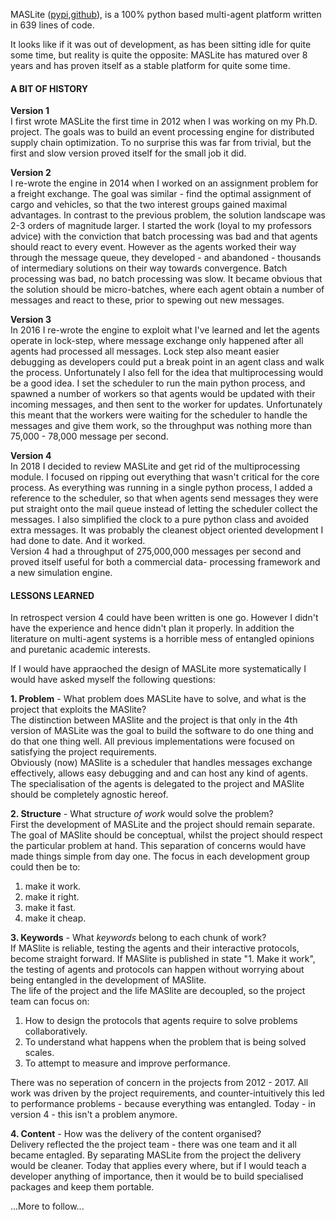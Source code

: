 MASLite ([pypi](https://pypi.org/project/MASlite/),[github](https://github.com/root-11/maslite)), is a 
100% python based multi-agent platform written in 639 lines of code.

It looks like if it was out of development, as has been sitting idle for quite some time, but reality is
quite the opposite: MASLite has matured over 8 years and has proven itself as a stable platform for quite some
time.

#### A BIT OF HISTORY

**Version 1**  
I first wrote MASLite the first time in 2012 when I was working on my Ph.D. project. The goals was to build an event 
processing engine for distributed supply chain optimization. To no surprise this was far from trivial, but the
first and slow version proved itself for the small job it did.

**Version 2**  
I re-wrote the engine in 2014 when I worked on an assignment problem for a freight exchange. The goal was similar - 
find the optimal assignment of cargo and vehicles, so that the two interest groups gained maximal advantages.
In contrast to the previous problem, the solution landscape was 2-3 orders of magnitude larger.
I started the work (loyal to my professors advice) with the conviction that batch processing was bad and 
that agents should react to every event. However as the agents worked their way through the message queue,
they developed - and abandoned - thousands of intermediary solutions on their way towards convergence.
Batch processing was bad, no batch processing was slow. It became obvious that the solution should be micro-batches, 
where each agent obtain a number of messages and react to these, prior to spewing out new messages. 

**Version 3**  
In 2016 I re-wrote the engine to exploit what I've learned and let the agents operate in lock-step, where
message exchange only happened after all agents had processed all messages. Lock step also meant easier debugging 
as developers could put a break point in an agent class and walk the process. Unfortunately I also fell for the
idea that multiprocessing would be a good idea. I set the scheduler to run the main python process, and spawned a
number of workers so that agents would be updated with their incoming messages, and then sent to the worker for updates.
Unfortunately this meant that the workers were waiting for the scheduler to handle the messages and give them work,
so the throughput was nothing more than 75,000 - 78,000 message per second. 

**Version 4**  
In 2018 I decided to review MASLite and get rid of the multiprocessing module. I focused on ripping out everything
that wasn't critical for the core process. As everything was running in a single python process, I added a reference
to the scheduler, so that when agents send messages they were put straight onto the mail queue instead of letting the
scheduler collect the messages. I also simplified the clock to a pure python class and avoided extra messages.
It was probably the cleanest object oriented development I had done to date. And it worked.  
Version 4 had a throughput of 275,000,000 messages per second and proved itself useful for both a commercial data-
processing framework and a new simulation engine. 
 

#### LESSONS LEARNED

In retrospect version 4 could have been written is one go. However I didn't 
have the experience and hence didn't plan it properly. In addition the literature
on multi-agent systems is a horrible mess of entangled opinions and puretanic academic interests.

If I would have appraoched the design of MASLite more systematically I would have asked myself the 
following questions:  

**1. Problem** - What problem does MASLite have to solve, and what is the project that exploits the MASlite?  
The distinction between MASlite and the project is that only in the 4th version of MASLite was the goal to 
build the software to do one thing and do that one thing well. All previous implementations were focused on 
satisfying the project requirements.  
Obviously (now) MASlite is a scheduler that handles messages exchange effectively, allows easy debugging and
and can host any kind of agents. The specialisation of the agents is delegated to the project and MASlite should
be completely agnostic hereof.

**2. Structure** - What structure _of work_ would solve the problem?  
First the development of MASLite and the project should remain separate. The goal of MASlite should be conceptual,
whilst the project should respect the particular problem at hand. This separation of concerns would have made
things simple from day one. The focus in each development group could then be to:
1. make it work.
2. make it right.
3. make it fast.
4. make it cheap.

**3. Keywords** - What _keywords_ belong to each chunk of work?  
If MASlite is reliable, testing the agents and their interactive protocols, become straight forward.
If MASlite is published in state "1. Make it work", the testing of agents and protocols can happen
without worrying about being entangled in the development of MASlite.   
The life of the project and the life MASlite are decoupled, so the project team can focus on:

1. How to design the protocols that agents require to solve problems collaboratively.  
2. To understand what happens when the problem that is being solved scales.  
3. To attempt to measure and improve performance.

There was no seperation of concern in the projects from 2012 - 2017. All work was driven by the project requirements,
and counter-intuitively this led to performance problems - because everything was entangled. Today - in version 4 -
this isn't a problem anymore.

**4. Content** - How was the delivery of the content organised?  
Delivery reflected the the project team - there was one team and it all became entagled. By separating MASLite from
the project the delivery would be cleaner. Today that applies every where, but if I would teach a developer anything
of importance, then it would be to build specialised packages and keep them portable. 

...More to follow...